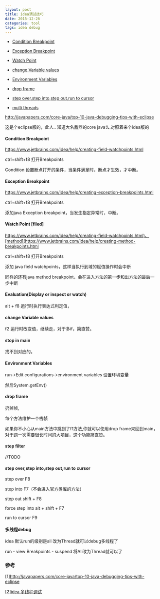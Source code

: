 ```yaml
---
layout: post
title: idea调试技巧
date: 2015-12-26
categories: tool
tags: idea debug
---
```


*   [Condition Breakpoint](#condition)
*   [Exception Breakpoint](#exception)
*   [Watch Point](#watch)

*   [change Variable values](#change)
*   [Environment Variables](#env)
*   [drop frame](#dropFrame)
*   [step over,step into,step out,run to cursor](#general)
*   [multi threads](#multiThread)

<http://javapapers.com/core-java/top-10-java-debugging-tips-with-eclipse>

这是个eclipse版的，此人.. 知道大名鼎鼎的core java么.对照着来个idea版的

#### Condition Breakpoint 

<https://www.jetbrains.com/idea/help/creating-field-watchpoints.html>

ctrl+shift+f8 打开Breakpoints

Condition 设置断点打开的条件，当条件满足时，断点才生效，才中断。

#### Exception Breakpoint 

<https://www.jetbrains.com/idea/help/creating-exception-breakpoints.html>

ctrl+shift+f8 打开Breakpoints

添加java Exception breakpoint，当发生指定异常时，中断。

#### Watch Point [filed] 

<https://www.jetbrains.com/idea/help/creating-field-watchpoints.html)、[method](https://www.jetbrains.com/idea/help/creating-method-breakpoints.html>

ctrl+shift+f8 打开Breakpoints

添加 java field watchpoints，这样当执行到域的赋值操作时会中断

同样的还有java method breakpoint，会在进入方法的第一步和出方法的最后一步中断

#### Evaluation(Display or inspect or watch) 

alt + f8 运行时执行表达式判定值，

#### change Variable values 

f2 运行时改变值，继续走，对于多if，简直赞。

#### stop in main

找不到对应的。

#### Environment Variables 

run->Edit configurations->environment variables  设置环境变量

然后System.getEnv()

#### drop frame 
扔掉帧,

每个方法维护一个栈帧

如果你不小心从main方法中跳到了f1方法,你就可以使用drop  frame来回到main，对于跑一次需要很长时间的大项目，这个功能简直赞。

#### step filter
//TODO

#### step over,step into,step out,run to cursor 

step over F8

step into F7（不会进入官方类库的方法）

step out shift + F8

force step into alt + shift + F7

run to cursor F9

####  多线程debug 

idea 默认run的级别是all 改为Thread就可以debug多线程了

run - view Breakpoints - suspend 将All改为Thread就可以了


###  参考

[1]<http://javapapers.com/core-java/top-10-java-debugging-tips-with-eclipse>

[2][idea 多线程调试](http://emacsist.github.io/2015/12/03/IDEA-%E5%92%8C-Eclipse-%E8%B0%83%E8%AF%95%E5%A4%9A%E7%BA%BF%E7%A8%8B%E5%BA%94%E7%94%A8/)
